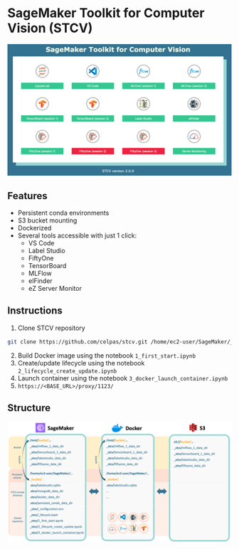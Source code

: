 # SageMaker Toolkit for Computer Vision (STCV)

![alt splash](images/splash.png)


## Features

- Persistent conda environments
- S3 bucket mounting
- Dockerized
- Several tools accessible with just 1 click:
    - VS Code
    - Label Studio
    - FiftyOne
    - TensorBoard
    - MLFlow
    - elFinder
    - eZ Server Monitor


## Instructions

1. Clone STCV repository
```bash
git clone https://github.com/celpas/stcv.git /home/ec2-user/SageMaker/_stcv
```

2. Build Docker image using the notebook `1_first_start.ipynb`
3. Create/update lifecycle using the notebook `2_lifecycle_create_update.ipynb`
4. Launch container using the notebook `3_docker_launch_container.ipynb`
5. `https://<BASE_URL>/proxy/1123/`


## Structure

![alt struture](images/structure.png)
